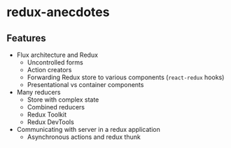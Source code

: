 # redux-anecdotes

## Features

- Flux architecture and Redux
  - Uncontrolled forms
  - Action creators
  - Forwarding Redux store to various components (`react-redux` hooks)
  - Presentational vs container components
- Many reducers
  - Store with complex state
  - Combined reducers
  - Redux Toolkit
  - Redux DevTools
- Communicating with server in a redux application
  - Asynchronous actions and redux thunk
